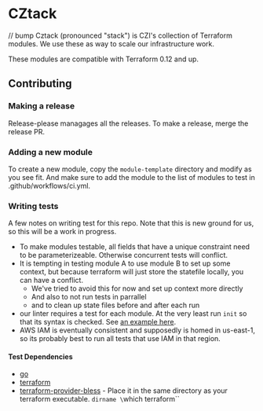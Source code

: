 # CZtack
// bump
Cztack (pronounced "stack") is CZI's collection of Terraform modules. We use these as way to scale our infrastructure work.

These modules are compatible with Terraform 0.12 and up.

## Contributing

### Making a release

Release-please managages all the releases. To make a release, merge the release PR.

### Adding a new module

To create a new module, copy the `module-template` directory and modify as you see fit. And make sure to add the module to the list of modules to test in .github/workflows/ci.yml.

### Writing tests

A few notes on writing test for this repo. Note that this is new ground for us, so this will be a work in progress.

* To make modules testable, all fields that have a unique constraint need to be parameterizeable. Otherwise concurrent tests will conflict.
* It is tempting in testing module A to use module B to set up some context, but because terraform will just store the statefile locally, you can have a conflict.
  * We've tried to avoid this for now and set up context more directly
  * And also to not run tests in parrallel
  * and to clean up state files before and after each run
* our linter requires a test for each module. At the very least run `init` so that its syntax is checked. See [an example here](aws-iam-group-assume-role/module_test.go).
* AWS IAM is eventually consistent and supposedly is homed in us-east-1, so its probably best to run all tests that use IAM in that region.

#### Test Dependencies

* [go](https://golang.org/doc/install)
* [terraform](https://www.terraform.io/intro/getting-started/install.html)
* [terraform-provider-bless](https://github.com/chanzuckerberg/terraform-provider-bless/releases) - Place it in the same directory as your terraform executable. `dirname \`which terraform\``
